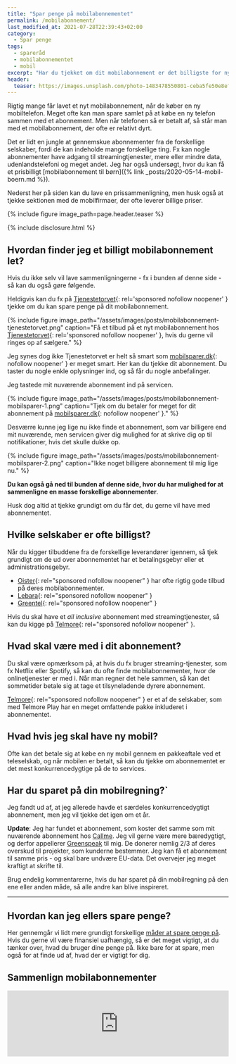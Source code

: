 ```yaml
---
title: "Spar penge på mobilabonnementet"
permalink: /mobilabonnement/
last_modified_at: 2021-07-28T22:39:43+02:00
category:
  - Spar penge
tags:
  - spareråd
  - mobilabonnementet
  - mobil
excerpt: "Har du tjekket om dit mobilabonnement er det billigste for nylig. Der er mange penge at spare ved at kigge på dine behov og det produkt du vælger."
header:
  teaser: https://images.unsplash.com/photo-1483478550801-ceba5fe50e8e?ixid=MnwxMjA3fDB8MHxwaG90by1wYWdlfHx8fGVufDB8fHx8&ixlib=rb-1.2.1&auto=format&fit=crop&w=400&q=80
---
```


Rigtig mange får lavet et nyt mobilabonnement, når de køber en ny mobiltelefon. Meget ofte kan man spare samlet på at købe en ny telefon sammen med et abonnement. Men når telefonen så er betalt af, så står man med et mobilabonnement, der ofte er relativt dyrt.

Det er lidt en jungle at gennemskue abonnementer fra de forskellige selskaber, fordi de kan indeholde mange forskellige ting. Fx kan nogle abonnementer have adgang til streamingtjenester, mere eller mindre data, udenlandstelefoni og meget andet. Jeg har også undersøgt, hvor du kan få et prisbilligt [mobilabonnement til børn]({% link _posts/2020-05-14-mobil-boern.md %}).

Nederst her på siden kan du lave en prissammenligning, men husk også at tjekke sektionen med de mobilfirmaer, der ofte leverer billige priser.

{% include figure image_path=page.header.teaser %}

{% include disclosure.html %}

## Hvordan finder jeg et billigt mobilabonnement let?

Hvis du ikke selv vil lave sammenligningerne - fx i bunden af denne side - så kan du også gøre følgende.

Heldigvis kan du fx på [Tjenestetorvet](https://www.partner-ads.com/dk/klikbanner.php?partnerid=28187&bannerid=78926){: rel='sponsored nofollow noopener' } tjekke om du kan spare penge på dit mobilabonnement. 

{% include figure image_path="/assets/images/posts/mobilabonnement-tjenestetorvet.png" caption="Få et tilbud på et nyt mobilabonnement hos [Tjenestetorvet](https://www.partner-ads.com/dk/klikbanner.php?partnerid=28187&bannerid=78926){: rel='sponsored nofollow noopener' }, hvis du gerne vil ringes op af sælgere." %}

Jeg synes dog ikke Tjenestetorvet er helt så smart som [mobilsparer.dk](https://www.mobilsparer.dk/){: nofollow noopener' } er meget smart. Her kan du tjekke dit abonnement. Du taster du nogle enkle oplysninger ind, og så får du nogle anbefalinger.

Jeg tastede mit nuværende abonnement ind på servicen.

{% include figure image_path="/assets/images/posts/mobilabonnement-mobilsparer-1.png" caption="Tjek om du betaler for meget for dit abonnement på [mobilsparer.dk](https://www.mobilsparer.dk/){: nofollow noopener' }." %}

Desværre kunne jeg lige nu ikke finde et abonnement, som var billigere end mit nuværende, men servicen giver dig mulighed for at skrive dig op til notifikationer, hvis det skulle dukke op.

{% include figure image_path="/assets/images/posts/mobilabonnement-mobilsparer-2.png" caption="Ikke noget billigere abonnement til mig lige nu." %}

**Du kan også gå ned til bunden af denne side, hvor du har mulighed for at sammenligne en masse forskellige abonnementer**.

Husk dog altid at tjekke grundigt om du får det, du gerne vil have med abonnementet.

## Hvilke selskaber er ofte billigst?

Når du kigger tilbuddene fra de forskellige leverandører igennem, så tjek grundigt om de ud over abonnementet har et betalingsgebyr eller et administrationsgebyr.

- [Oister](/go/oister/){: rel="sponsored nofollow noopener" } har ofte rigtig gode tilbud på deres mobilabonnementer.
- [Lebara](/go/lebara/){: rel="sponsored nofollow noopener" }
- [Greentel](/go/greentel/){: rel="sponsored nofollow noopener" }

Hvis du skal have et _all inclusive_ abonnement med streamingtjenester, så kan du kigge på [Telmore](/go/telmore/){: rel="sponsored nofollow noopener" }.

## Hvad skal være med i dit abonnement?

Du skal være opmærksom på, at hvis du fx bruger streaming-tjenester, som fx Netflix eller Spotify, så kan du ofte finde mobilabonnementer, hvor de onlinetjenester er med i. Når man regner det hele sammen, så kan det sommetider betale sig at tage et tilsyneladende dyrere abonnement.

[Telmore](/go/telmore/){: rel="sponsored nofollow noopener" } er et af de selskaber, som med Telmore Play har en meget omfattende pakke inkluderet i abonnementet.

## Hvad hvis jeg skal have ny mobil?

Ofte kan det betale sig at købe en ny mobil gennem en pakkeaftale ved et teleselskab, og når mobilen er betalt, så kan du tjekke om abonnementet er det mest konkurrencedygtige på de to services.

## Har du sparet på din mobilregning?`

Jeg fandt ud af, at jeg allerede havde et særdeles konkurrencedygtigt abonnement, men jeg vil tjekke det igen om et år.

**Update**: Jeg har fundet et abonnement, som koster det samme som mit nuværende abonnement hos [Callme](http://www.callme.dk). Jeg vil gerne være mere bæredygtigt, og derfor appellerer [Greenspeak](http://www.greenspeak.dk) til mig. De donerer nemlig 2/3 af deres overskud til projekter, som kunderne bestemmer. Jeg kan få et abonnement til samme pris - og skal bare undvære EU-data. Det overvejer jeg meget kraftigt at skrifte til.

Brug endelig kommentarerne, hvis du har sparet på din mobilregning på den ene eller anden måde, så alle andre kan blive inspireret.

***

## Hvordan kan jeg ellers spare penge?

Her gennemgår vi lidt mere grundigt forskellige [måder at spare penge på](/spar-penge/). Hvis du gerne vil være finansiel uafhængig, så er det meget vigtigt, at du tænker over, hvad du bruger dine penge på. Ikke bare for at spare, men også for at finde ud af, hvad der er vigtigt for dig.

## Sammenlign mobilabonnementer

<script type="text/javascript" src="https://static.ascontentcloud.com/comparisonfeed/resources/js/iframeResizer.min.js"></script><iframe id="as-comparison-iframe-760240935" style="border: none; width: 1px; min-width: 100%; overflow: hidden; " scrolling="no" src="https://feed.aservice.tools/v2/public/publisher/comparisonfeed/iframe/mobileprices-16052020" onload="iFrameResize({heightCalculationMethod: 'taggedElement', checkOrigin: false}, this);"></iframe>
